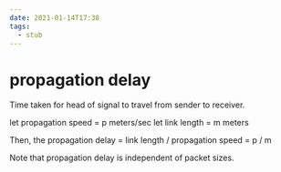 ```yaml
---
date: 2021-01-14T17:38
tags: 
  - stub
---
```


# propagation delay

Time taken for head of signal to travel from sender to receiver.

let propagation speed = p meters/sec
let link length = m meters

Then, the propagation delay = link length / propagation speed = p / m

Note that propagation delay is independent of packet sizes.
